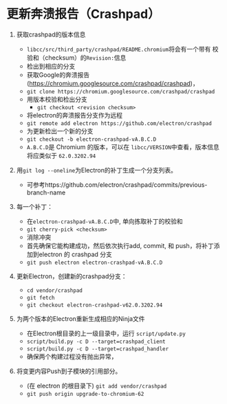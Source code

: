 # 更新奔溃报告（Crashpad）

1. 获取crashpad的版本信息
    
    - `libcc/src/third_party/crashpad/README.chromium`将会有一个带有 校验和（checksum）的`Revision:`信息
    - 检出到相应的分支
    - 获取Google的奔溃报告 (https://chromium.googlesource.com/crashpad/crashpad)，
    - `git clone https://chromium.googlesource.com/crashpad/crashpad`
    - 用版本校验和检出分支 
        - `git checkout <revision checksum>`
    - 将electron的奔溃报告分支作为远程
    - `git remote add electron https://github.com/electron/crashpad`
    - 为更新检出一个新的分支
    - `git checkout -b electron-crashpad-vA.B.C.D`
    - `A.B.C.D`是 Chromium 的版本，可以在 `libcc/VERSION`中查看，版本信息将应类似于 `62.0.3202.94`

2. 用`git log --oneline`为Electron的补丁生成一个分支列表。
    
    - 可参考https://github.com/electron/crashpad/commits/previous-branch-name

3. 每一个补丁：
    
    - 在`electron-crashpad-vA.B.C.D`中, 单向拣取补丁的校验和
    - `git cherry-pick <checksum>`
    - 消除冲突
    - 首先确保它能构建成功，然后依次执行add, commit, 和 push，将补丁添加到electron 的 crashpad 分支
    - `git push electron electron-crashpad-vA.B.C.D`

4. 更新Electron，创建新的crashpad分支：
    
    - `cd vendor/crashpad`
    - `git fetch`
    - `git checkout electron-crashpad-v62.0.3202.94`
5. 为两个版本的Electron重新生成相应的Ninja文件 
    - 在Electron根目录的上一级目录中，运行 `script/update.py`
    - `script/build.py -c D --target=crashpad_client`
    - `script/build.py -c D --target=crashpad_handler`
    - 确保两个构建过程没有抛出异常，
6. 将变更内容Push到子模块的引用部分。 
    - (在 electron 的根目录下) `git add vendor/crashpad`
    - `git push origin upgrade-to-chromium-62`